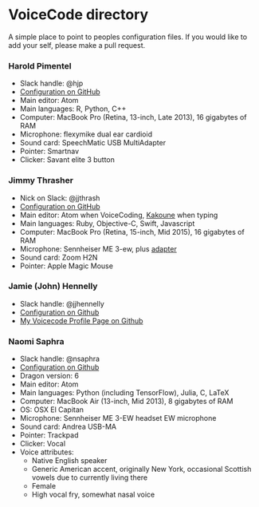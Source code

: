 # VoiceCode directory

A simple place to point to peoples configuration files.
If you would like to add your self, please make a pull request.

### Harold Pimentel

- Slack handle: @hjp
- [Configuration on GitHub](https://github.com/pimentel/voicecode-settings)
- Main editor: Atom
- Main languages: R, Python, C++
- Computer: MacBook Pro (Retina, 13-inch, Late 2013), 16 gigabytes of RAM
- Microphone: flexymike dual ear cardioid
- Sound card: SpeechMatic USB MultiAdapter
- Pointer: Smartnav
- Clicker: Savant elite 3 button

### Jimmy Thrasher

- Nick on Slack: @jjthrash
- [Configuration on GitHub](https://github.com/jjthrash/voicecode-settings)
- Main editor: Atom when VoiceCoding, [Kakoune](https://github.com/mawww/kakoune) when typing
- Main languages: Ruby, Objective-C, Swift, Javascript
- Computer: MacBook Pro (Retina, 15-inch, Mid 2015), 16 gigabytes of RAM
- Microphone: Sennheiser ME 3-ew, plus [adapter](https://store.speechrecsolutions.com/6-inch-me3-adapter-p12.aspx)
- Sound card: Zoom H2N
- Pointer: Apple Magic Mouse

### Jamie (John) Hennelly

- Slack handle: @jjhennelly
- [Configuration on Github](https://github.com/yellownoggin/toolbox/tree/master/dotfiles/voicecode/commando)
- [My Voicecode Profile Page on Github](https://github.com/yellownoggin/toolbox/tree/master/dotfiles/voicecode)

### Naomi Saphra
- Slack handle: @nsaphra
- [Configuration on Github](https://github.com/nsaphra/dotfiles/tree/master/voicecode)
- Dragon version: 6
- Main editor: Atom
- Main languages: Python (including TensorFlow), Julia, C, LaTeX
- Computer: MacBook Air (13-inch, Mid 2013), 8 gigabytes of RAM
- OS: OSX El Capitan
- Microphone: Sennheiser ME 3-EW headset EW microphone
- Sound card: Andrea USB-MA
- Pointer: Trackpad
- Clicker: Vocal
- Voice attributes:
    - Native English speaker
    - Generic American accent, originally New York, occasional Scottish vowels due to currently living there
    - Female
    - High vocal fry, somewhat nasal voice
